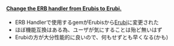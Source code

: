 #### [Change the ERB handler from Erubis to Erubi.](https://github.com/rails/rails/pull/27757)

* ERB Handlerで使用するgemがErubisから[Erubi](https://github.com/jeremyevans/erubi)に変更された
* ほぼ機能互換はある為、ユーザが気にすることは殆ど無いはず
* Erubiの方が大分性能的に良いので、何もせずとも早くなる(かも)
